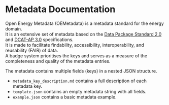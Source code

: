 # Metadata Documentation

Open Energy Metadata (OEMetadata) is a metadata standard for the energy domain. <br>
It is an extensive set of metadata based on the [Data Package Standard 2.0](https://datapackage.org/) and [DCAT-AP 3.0](https://semiceu.github.io/DCAT-AP/releases/3.0.0/#Distribution) specifications. <br>
It is made to facilitate findability, accessibility, interoperability, and reusability (FAIR) of data. <br>
A badge system prioritises the keys and serves as a measure of the completeness and quality of the metadata entries.

The metadata contains multiple fields (keys) in a nested JSON structure.
- `metadata_key_description.md` contains a full description of each metadata key.
- `template.json` contains an empty metadata string with all fields.
- `example.json` contains a basic metadata example.
